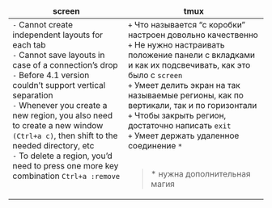 <table>
  <thead>
    <tr>
      <td align="center"><b>screen</b></td>
      <td align="center"><b>tmux</b></td>
    </tr>
  </thead>
  <tbody>
    <tr>
      <td valign="top">
        <code>-</code> Cannot create independent layouts for each tab<br/>
        <code>-</code> Cannot save layouts in case of a connection’s drop<br/>
        <code>-</code> Before 4.1 version couldn’t support vertical separation<br/>
        <code>-</code> Whenever you create a new region, you also need to create a new window <code>(Ctrl+a c)</code>, then shift to the needed directory, etc<br/>
        <code>-</code> To delete a region, you’d need to press one more key combination <code>Ctrl+a :remove</code>
      </td>
      <td>
        <code>+</code> Что называется “с коробки” настроен довольно качественно<br/>
        <code>+</code> Не нужно настраивать положение панели с вкладками и как их подсвечивать, как это было с <code>screen</code><br/>
        <code>+</code> Умеет делить экран на так называемые регионы, как по вертикали, так и по горизонтали<br/>
        <code>+</code> Чтобы закрыть регион, достаточно написать <code>exit</code><br/>
        <code>+</code> Умеет держать удаленное соединение <code>*</code><br/><br/>
        <blockquote>
          * нужна дополнительная магия
        </blockquote>
      </td>
    </tr>
  </tbody>
</table>
